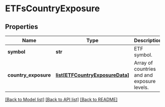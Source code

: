 # ETFsCountryExposure

## Properties
Name | Type | Description | Notes
------------ | ------------- | ------------- | -------------
**symbol** | **str** | ETF symbol. | [optional] 
**country_exposure** | [**list[ETFCountryExposureData]**](ETFCountryExposureData.md) | Array of countries and and exposure levels. | [optional] 

[[Back to Model list]](../README.md#documentation-for-models) [[Back to API list]](../README.md#documentation-for-api-endpoints) [[Back to README]](../README.md)


